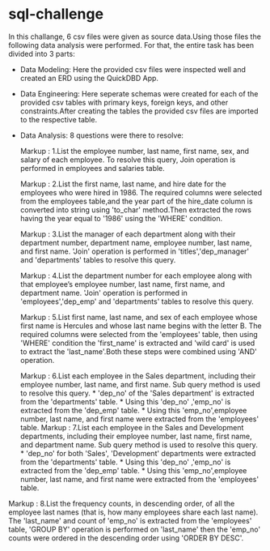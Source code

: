 # sql-challenge
In this challange, 6 csv files were given as source data.Using those files the following data analysis were performed.
For that, the entire task has been divided into  3 parts:
* Data Modeling:
   Here the provided csv files were inspected well and created an ERD using the QuickDBD App.
* Data Engineering:
   Here seperate schemas were created for each of the provided csv tables with primary keys, foreign keys, and other constraints.After creating the tables the provided csv files are imported to the respective table.

* Data Analysis:
  8 questions were there to resolve:

  Markup : 1.List the employee number, last name, first name, sex, and salary of each employee.
               To resolve this query, Join operation is performed in employees and salaries table.

   Markup : 2.List the first name, last name, and hire date for the employees who were hired in 1986.
               The required columns were selected from the employees table,and the year part of the hire_date column is converted into string using 'to_char' method.Then extracted the rows having the year equal 
               to '1986' using the 'WHERE' condition.

  Markup : 3.List the manager of each department along with their department number, department name, employee number, last name, and first name.
               'Join' operation is performed  in 'titles','dep_manager' and 'departments' tables to resolve this query.

  Markup : 4.List the department number for each employee along with that employee’s employee number, last name, first name, and department name.
              'Join' operation is performed  in 'employees','dep_emp' and 'departments' tables to resolve this query.

  Markup : 5.List first name, last name, and sex of each employee whose first name is Hercules and whose last name begins with the letter B.
               The required columns were selected from the 'employees' table, then using 'WHERE' condition the 'first_name' is extracted and 'wild card' is used to extract the 'last_name'.Both these steps were                     combined using 'AND' operation.

  Markup : 6.List each employee in the Sales department, including their employee number, last name, and first name.
               Sub query method is used to resolve this query.
                * 'dep_no' of the 'Sales department' is extracted from the 'departments' table.
                * Using this 'dep_no' ,'emp_no' is extracted from the 'dep_emp' table.
                * Using this 'emp_no',employee number, last name, and first name were extracted from the 'employees' table.
  Markup : 7.List each employee in the Sales and Development departments, including their employee number, last name, first name, and department name.
               Sub query method is used to resolve this query.
                * 'dep_no' for both 'Sales', 'Development' departments were extracted from the 'departments' table.
                * Using this 'dep_no' ,'emp_no' is extracted from the 'dep_emp' table.
                * Using this 'emp_no',employee number, last name, and first name were extracted from the 'employees' table.

 Markup : 8.List the frequency counts, in descending order, of all the employee last names (that is, how many employees share each last name).
                 The 'last_name' and count of 'emp_no' is extracted from the 'employees' table, 'GROUP BY' operation is performed on 'last_name' then the 'emp_no' counts were ordered in the descending order using
                 'ORDER BY   DESC'.


  
